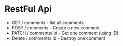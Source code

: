  # RestFul Api
 - GET / comments - list all comments
 - POST / comments - Create a new comment
 - PATCH / comments/:id - Get one comment (using ID)
 - Delete / comments/:id - Destroy one comment